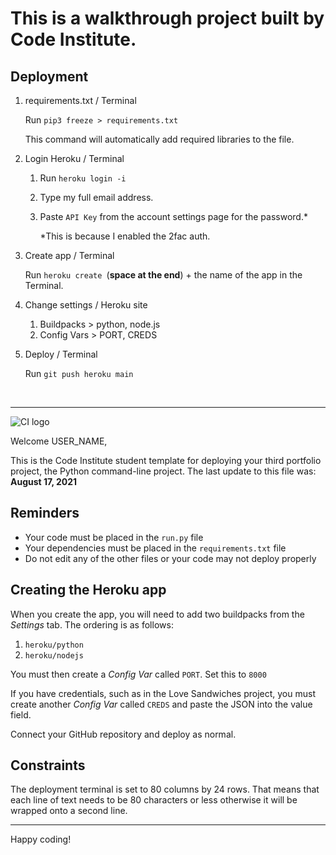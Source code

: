 # This is a walkthrough project built by Code Institute.

## Deployment

1. requirements.txt / Terminal

    Run `pip3 freeze > requirements.txt`
    
    This command will automatically add required libraries to the file.

2. Login Heroku / Terminal

    1. Run `heroku login -i`
    2. Type my full email address.
    3. Paste `API Key` from the account settings page for the password.*

        *This is because I enabled the 2fac auth.

3. Create app / Terminal

    Run `heroku create `(**space at the end**) + the name of the app in the Terminal.

4. Change settings / Heroku site

    1. Buildpacks > python, node.js
    2. Config Vars > PORT, CREDS

5. Deploy / Terminal

    Run `git push heroku main`

<br>

***

![CI logo](https://codeinstitute.s3.amazonaws.com/fullstack/ci_logo_small.png)

Welcome USER_NAME,

This is the Code Institute student template for deploying your third portfolio project, the Python command-line project. The last update to this file was: **August 17, 2021**

## Reminders

* Your code must be placed in the `run.py` file
* Your dependencies must be placed in the `requirements.txt` file
* Do not edit any of the other files or your code may not deploy properly

## Creating the Heroku app

When you create the app, you will need to add two buildpacks from the _Settings_ tab. The ordering is as follows:

1. `heroku/python`
2. `heroku/nodejs`

You must then create a _Config Var_ called `PORT`. Set this to `8000`

If you have credentials, such as in the Love Sandwiches project, you must create another _Config Var_ called `CREDS` and paste the JSON into the value field.

Connect your GitHub repository and deploy as normal.

## Constraints

The deployment terminal is set to 80 columns by 24 rows. That means that each line of text needs to be 80 characters or less otherwise it will be wrapped onto a second line.

-----
Happy coding!